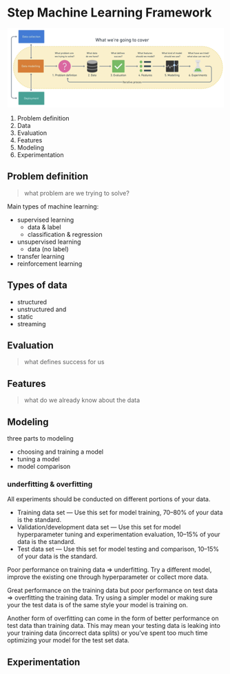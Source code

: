 # Step Machine Learning Framework

![picture 1](../../../../images/76b2d8309bb7235b47298183a9a7c3cd0335fd980ad5bf0692eb0e7411ecec6c.png)  

1. Problem definition
2. Data
3. Evaluation
4. Features
5. Modeling
6. Experimentation

## Problem definition

> what problem are we trying to solve?

Main types of machine learning:

- supervised learning
  - data & label
  - classification & regression
- unsupervised learning
  - data (no label)
- transfer learning
- reinforcement learning

## Types of data

- structured
- unstructured
and
- static
- streaming

## Evaluation

> what defines success for us

## Features

> what do we already know about the data

## Modeling

three parts to modeling

- choosing and training a model
- tuning a model
- model comparison

### underfitting & overfitting

All experiments should be conducted on different portions of your data.

- Training data set — Use this set for model training, 70–80% of your data is the standard.
- Validation/development data set — Use this set for model hyperparameter tuning and experimentation evaluation, 10–15% of your data is the standard.
- Test data set — Use this set for model testing and comparison, 10–15% of your data is the standard.

Poor performance on training data $\Rightarrow$ underfitting.
Try a different model, improve the existing one through hyperparameter or collect more data.

Great performance on the training data but poor performance on test data $\Rightarrow$ overfitting the training data.
Try using a simpler model or making sure your the test data is of the same style your model is training on.

Another form of overfitting can come in the form of better performance on test data than training data. This may mean your testing data is leaking into your training data (incorrect data splits) or you've spent too much time optimizing your model for the test set data.

## Experimentation
